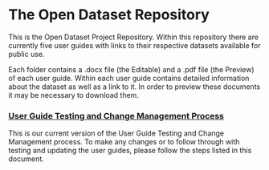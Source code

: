 # The Open Dataset Repository

This is the Open Dataset Project Repository. Within this repository there
are currently five user guides with links to their respective datasets
available for public use.

Each folder contains a .docx file (the Editable) and a .pdf file (the Preview)
of each user guide. Within each user guide contains detailed information
about the dataset as well as a link to it. In order to preview these
documents it may be necessary to download them.

### [User Guide Testing and Change Management Process](https://github.com/brianm0424/UMD-OpenDataset/blob/main/User%20Guide%20Testing%20and%20Change%20Management%20Processes.pdf)
This is our current version of the User Guide Testing and Change
Management process. To make any changes or to follow through with
testing and updating the user guides, please follow the steps listed in this
document.
